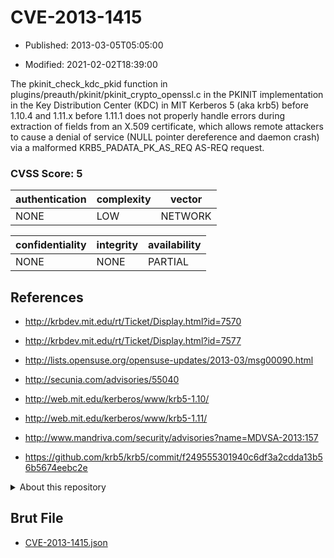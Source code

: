 # CVE-2013-1415

- Published: 2013-03-05T05:05:00

- Modified: 2021-02-02T18:39:00

The pkinit_check_kdc_pkid function in plugins/preauth/pkinit/pkinit_crypto_openssl.c in the PKINIT implementation in the Key Distribution Center (KDC) in MIT Kerberos 5 (aka krb5) before 1.10.4 and 1.11.x before 1.11.1 does not properly handle errors during extraction of fields from an X.509 certificate, which allows remote attackers to cause a denial of service (NULL pointer dereference and daemon crash) via a malformed KRB5_PADATA_PK_AS_REQ AS-REQ request.

### CVSS Score: **5**

| authentication | complexity | vector |
| --- | --- | --- |
| NONE | LOW | NETWORK |

| confidentiality | integrity | availability |
| --- | --- | --- |
| NONE | NONE | PARTIAL |

## References

* http://krbdev.mit.edu/rt/Ticket/Display.html?id=7570

* http://krbdev.mit.edu/rt/Ticket/Display.html?id=7577

* http://lists.opensuse.org/opensuse-updates/2013-03/msg00090.html

* http://secunia.com/advisories/55040

* http://web.mit.edu/kerberos/www/krb5-1.10/

* http://web.mit.edu/kerberos/www/krb5-1.11/

* http://www.mandriva.com/security/advisories?name=MDVSA-2013:157

* https://github.com/krb5/krb5/commit/f249555301940c6df3a2cdda13b56b5674eebc2e

<details>
<summary>About this repository</summary> 

  This repository is part of the project [Live Hack CVE](https://github.com/Live-Hack-CVE). Main website can be found [www.live-hack.org](https://www.live-hack.org) 
  
  Made by [Sn0wAlice](https://github.com/Sn0wAlice) for the people that care about security and need to have a feed of the latest CVEs. Hope you enjoy it, don't forget to star the repo and follow me on [Twitter](https://twitter.com/Sn0wAlice) and [Github](https://github.com/Sn0wAlice). And that is my [personnal website](https://www.alice-snow.me/)

  - [Home Page](https://github.com/Live-Hack-CVE)
  - [Framework](https://github.com/Live-Hack-CVE/cve-framework)
  - [CVE database](https://github.com/Live-Hack-CVE/full_database)
  - [Changelog](https://github.com/Live-Hack-CVE/Changelog)
</details>

## Brut File

* [CVE-2013-1415.json](https://raw.githubusercontent.com/Live-Hack-CVE/full_database/main/cves/2013/CVE-2013-1415.json)

